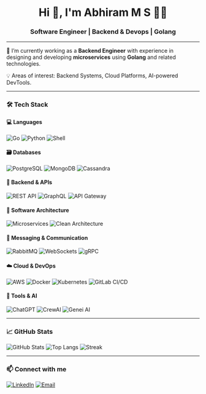 <h1 align="center">Hi 👋, I'm Abhiram M S 👨‍💻</h1>
<h3 align="center">Software Engineer | Backend & Devops | Golang</h3>

---

🔭 I’m currently working as a **Backend Engineer** with experience in designing and developing **microservices** using **Golang** and related technologies.

💡 Areas of interest: Backend Systems, Cloud Platforms, AI-powered DevTools.

---

### 🛠️ Tech Stack

#### 💻 Languages
![Go](https://img.shields.io/badge/-Golang-00ADD8?style=flat&logo=go)
![Python](https://img.shields.io/badge/-Python-3776AB?style=flat&logo=python)
![Shell](https://img.shields.io/badge/-Shell_Scripting-black?style=flat&logo=gnu-bash)

#### 🗃️ Databases
![PostgreSQL](https://img.shields.io/badge/-PostgreSQL-336791?style=flat&logo=postgresql)
![MongoDB](https://img.shields.io/badge/-MongoDB-47A248?style=flat&logo=mongodb)
![Cassandra](https://img.shields.io/badge/-Cassandra-1287B1?style=flat&logo=apache-cassandra)

#### 🚀 Backend & APIs
![REST API](https://img.shields.io/badge/-REST_API-black?style=flat)
![GraphQL](https://img.shields.io/badge/-GraphQL-E10098?style=flat&logo=graphql)
![API Gateway](https://img.shields.io/badge/-API_Gateway-orange?style=flat)

#### 🧱 Software Architecture
![Microservices](https://img.shields.io/badge/-Microservices-blueviolet)
![Clean Architecture](https://img.shields.io/badge/-Clean%20Architecture-brightgreen)

#### 📨 Messaging & Communication
![RabbitMQ](https://img.shields.io/badge/-RabbitMQ-FF6600?style=flat&logo=rabbitmq)
![WebSockets](https://img.shields.io/badge/-WebSockets-35495E?style=flat)
![gRPC](https://img.shields.io/badge/-gRPC-4A154B?style=flat)

#### ☁️ Cloud & DevOps
![AWS](https://img.shields.io/badge/-AWS-232F3E?style=flat&logo=amazon-aws)
![Docker](https://img.shields.io/badge/-Docker-2496ED?style=flat&logo=docker)
![Kubernetes](https://img.shields.io/badge/-Kubernetes-326CE5?style=flat&logo=kubernetes)
![GitLab CI/CD](https://img.shields.io/badge/-GitLab_CI%2FCD-FCA121?style=flat&logo=gitlab)

#### 🧠 Tools & AI
![ChatGPT](https://img.shields.io/badge/-ChatGPT-00A67E?style=flat&logo=openai)
![CrewAI](https://img.shields.io/badge/-CrewAI-purple?style=flat)
![Genei AI](https://img.shields.io/badge/-Genei%20AI-red?style=flat)

---

### 📈 GitHub Stats

![GitHub Stats](https://github-readme-stats.vercel.app/api?username=abhiramms-dev&show_icons=true&theme=radical)
![Top Langs](https://github-readme-stats.vercel.app/api/top-langs/?username=abhiramms-dev&layout=compact&theme=radical)
![Streak](https://streak-stats.demolab.com/?user=abhiramms-dev&theme=radical)

---

### 📫 Connect with me

[![LinkedIn](https://img.shields.io/badge/-LinkedIn-blue?style=flat&logo=linkedin)](www.linkedin.com/in/abhiram-ms-975bb5167)
[![Email](https://img.shields.io/badge/-Email-red?style=flat&logo=gmail)](mailto:abhiramms.dev@gmail.com)
